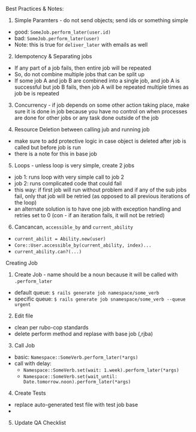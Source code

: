Best Practices & Notes:
1. Simple Paramters - do not send objects; send ids or something simple
  - good: `SomeJob.perform_later(user.id)`
  - bad: `SomeJob.perform_later(user)`
  - Note: this is true for `deliver_later` with emails as well

2. Idempotency & Separating jobs
  - If any part of a job fails, then entire job will be repeated
  - So, do not combine multiple jobs that can be split up
  - If some job A and job B are combined into a single job, and job A is successful but job B fails, then job A will be repeated multiple times as job be is repeated

3. Concurrency - if job depends on some other action taking place, make sure it is done in job because you have no control on when processes are done for other jobs or any task done outside of the job

4. Resource Deletion between calling jub and running job
  - make sure to add protective logic in case object is deleted after job is called but before job is run
  - there is a note for this in base job

5. Loops - unless loop is very simple, create 2 jobs
  - job 1: runs loop with very simple call to job 2
  - job 2: runs complicated code that could fail
  - this way: if first job will run without problem and if any of the sub jobs fail, only that job will be retried (as opposed to all previous iterations of the loop)
  - an alternate solution is to have one job with exception handling and retries set to 0 (con - if an iteration fails, it will not be retried)

6. Cancancan, `accessible_by` and `current_ability`
  - `current_abilit = Ability.new(user)`
  - `Core::User.accessible_by(current_ability, index)...`
  - `current_ability.can?(...)`


Creating Job
1. Create Job - name should be a noun because it will be called with `.perform_later`
  - default queue: `$ rails generate job namespace/some_verb`
  - specific queue: `$ rails generate job snamespace/some_verb --queue urgent` 

2. Edit file 
  - clean per rubo-cop standards
  - delete perform method and replase with base job (,rjba)

3. Call Job
  - basic: `Namespace::SomeVerb.perform_later(*args)`
  - call with delay:
    - `Namespace::SomeVerb.set(wait: 1.week).perform_later(*args)`
    - `Namespace::SomeVerb.set(wait_until: Date.tomorrow.noon).perform_later(*args)`

4. Create Tests
  - replace auto-generated test file with test job base
  - 

5. Update QA Checklist
